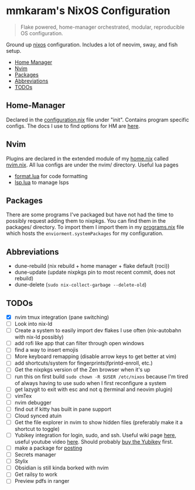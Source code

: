 # mmkaram's NixOS Configuration
> Flake powered, home-manager orchestrated, modular, reproducible OS configuration.

Ground up [nixos](https://www.nixos.org) configuration. Includes a lot of neovim, sway, and fish setup.

<!-- TOC -->

- [Home Manager](#Home-Manager)
- [Nvim](#Nvim)
- [Packages](#Packages)
- [Abbreviations](#Abbreviations)
- [TODOs](#TODOs)

<!-- /TOC -->

## Home-Manager

Declared in the [configuration.nix](configuration.nix) file under "init". Contains program specific configs. The docs I use to find options for HM are [here](https://home-manager-options.extranix.com).

## Nvim

Plugins are declared in the extended module of my [home.nix](home.nix) called [nvim.nix](nvim/nvim.nix). All lua configs are under the nvim/ directory.
Useful lua pages
- [format.lua](nvim/format.lua) for code formatting
- [lsp.lua](nvim/lsp.lua) to manage lsps

## Packages

There are some programs I've packaged but have not had the time to possibly request adding them to nixpkgs. You can find them in the packages/ directory. To import them I import them in my [programs.nix](programs.nix) file which hosts the `enviorment.systemPackages` for my configuration.

## Abbreviations
- dune-rebuild (nix rebuild + home manager + flake default (roci))
- dune-update (update nixpkgs pin to most recent commit, does not rebuild)
- dune-delete (`sudo nix-collect-garbage --delete-old`)

## TODOs
- [X] nvim tmux integration (pane switching)
- [ ] Look into nix-ld
- [ ] Create a system to easily import dev flakes I use often (nix-autobahn with nix-ld possibly)
- [ ] add rofi like app that can filter through open windows
- [ ] find a way to insert emojis
- [ ] More keyboard remapping (disable arrow keys to get better at vim)
- [ ] add shortcuts/system for fingerprints(fprintd-enroll, etc.)
- [ ] Get the nixpkgs version of the Zen browser when it's up
- [ ] run this on first build `sudo chown -R $USER /etc/nixos` because I'm tired of always having to use sudo when I first reconfigure a system
- [ ] get lazygit to exit with esc and not q (terminal and neovim plugin)
- [ ] vimTex
- [ ] nvim debugger
- [ ] find out if kitty has built in pane support
- [ ] Cloud synced atuin
- [ ] Get the file explorer in nvim to show hidden files (preferably make it a shortcut to toggle)
- [ ] Yubikey integration for login, sudo, and ssh. Useful wiki page [here](https://wiki.nixos.org/wiki/Yubikey), useful youtube video [here](https://www.youtube.com/watch?v=3CeXbONjIgE&t=329s&pp=ygUNbml4b3MgeXViaWtleQ%3D%3D). Should probably [buy the Yubikey](https://www.yubico.com/eg/product/yubikey-5-nano/) first.
- [ ] make a package for [posting](https://github.com/darrenburns/posting)
- [ ] Secrets manager
- [ ] Stylix
- [ ] Obsidian is still kinda borked with nvim
- [ ] Get railsy to work
- [ ] Preview pdfs in ranger
